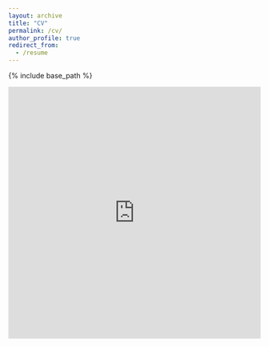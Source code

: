```yaml
---
layout: archive
title: "CV"
permalink: /cv/
author_profile: true
redirect_from:
  - /resume
---
```


{% include base_path %}
<!--
[SISIUS](https://investigacion.us.es/sisius/sis_showpub.php?idpers=7338 "@embed")
-->

<div style="position: relative; overflow: hidden; padding-top: 100%;">
  <iframe src="https://investigacion.us.es/sisius/sis_showpub.php?idpers=7338" style="position: absolute; top: 0; left: 0; width: 100%; height: 100%; border: 0;">
  </iframe>
</div>

<!--
<div style="padding-bottom:56.25%; position:relative; display:block; width: 100%">
  <iframe width="100%" height="100%"
    src="https://investigacion.us.es/sisius/sis_showpub.php?idpers=7338"
    frameborder="0" allowfullscreen="" style="position:absolute; top:0; left: 0">
  </iframe>
</div>
-->

<!--
<div>
  <style>
  .container {
     position: relative;
     overflow: hidden;
     padding-top: 80%;
  }

  .container iframe {
     position: absolute;
     top: 0;
     left: 0;
     width: 100%;
     height: 100%;
     border: 0;
  }
  </style>
    <div class=”container">
      <iframe src="https://investigacion.us.es/sisius/sis_showpub.php?idpers=7338"></iframe>
    </div>
</div>
-->

<!--
<iframe src="https://investigacion.us.es/sisius/sis_showpub.php?idpers=7338" style="overflow:hidden; height:100%; width:100%; position: absolute; top: 0; left: 0; bottom: 0; right: 0;" height="100%" width="90%"></iframe>

<iframe src="https://investigacion.us.es/sisius/sis_showpub.php?idpers=7338" style="overflow:hidden; height:100%; width:100%; position: absolute;" height="100%" width="100%"></iframe>
-->

<!--
Education
======
* Ph.D in Version Control Theory, GitHub University, 2018 (expected)
* M.S. in Jekyll, GitHub University, 2014
* B.S. in GitHub, GitHub University, 2012

Work experience
======
* Spring 2024: Academic Pages Collaborator
  * Github University
  * Duties includes: Updates and improvements to template
  * Supervisor: The Users

* Fall 2015: Research Assistant
  * Github University
  * Duties included: Merging pull requests
  * Supervisor: Professor Hub

* Summer 2015: Research Assistant
  * Github University
  * Duties included: Tagging issues
  * Supervisor: Professor Git
  
Skills
======
* Skill 1
* Skill 2
  * Sub-skill 2.1
  * Sub-skill 2.2
  * Sub-skill 2.3
* Skill 3

Publications
======
  <ul>{% for post in site.publications reversed %}
    {% include archive-single-cv.html %}
  {% endfor %}</ul>
  
Talks
======
  <ul>{% for post in site.talks reversed %}
    {% include archive-single-talk-cv.html  %}
  {% endfor %}</ul>
  
Teaching
======
  <ul>{% for post in site.teaching reversed %}
    {% include archive-single-cv.html %}
  {% endfor %}</ul>
  
Service and leadership
======
* Currently signed in to 43 different slack teams
-->
